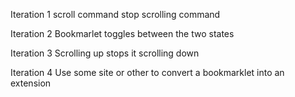 Iteration 1
scroll command
stop scrolling command

Iteration 2
Bookmarlet toggles between the two states

Iteration 3
Scrolling up stops it scrolling down

Iteration 4
Use some site or other to convert a bookmarklet into an extension